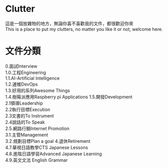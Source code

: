 # Clutter 
這是一個放雜物的地方，無論你喜不喜歡我的文件，都很歡迎你來  
This is a place to put my clutters, no matter you like it or not, welcome here.
# 文件分類
0.面試Interview  
1.0.工程Engineering  
1.1.AI-Artificial Intelligence  
1.2.運帷DevOps    
1.3.好用的系列Awesome Things   
1.4.樹莓派應用Raspberry pi Applications 
1.5.開發Development  
2.1領導Leadership  
2.2執行目標Execution  
2.3文書的To Instrument  
2.4說話的To Speak  
2.5.網路行銷Internet Promotion  
3.1.主管Management  
3.2.規劃目標Plan a goal
4.退休Retirement    
4.7.華視日語教學CTS Japanese Lessons  
4.8.進階日語學習Advanced Japanese Learning  
4.9.英文文法 English Grammar   




